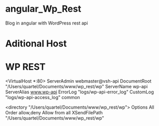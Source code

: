 # angular_Wp_Rest
Blog in angular with WordPress rest api

# Aditional Host
# WP REST
<VirtualHost *:80>
ServerAdmin webmaster@vsh-api
    DocumentRoot "/Users/quartel/Documents/www/wp_rest/wp"
    ServerName wp-api
    ServerAlias www.wp-api
    ErrorLog "logs/wp-api-error_log"
    CustomLog "logs/wp-api-access_log" common

   <directory "/Users/quartel/Documents/www/wp_rest/wp">
        Options All
        Order allow,deny
        Allow from all
        XSendFilePath "/Users/quartel/Documents/www/wp_rest/wp"
   </directory>
</VirtualHost>
